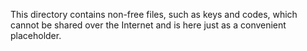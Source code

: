 This directory contains non-free files, such as keys and codes, which cannot be shared over the Internet and is here just as a convenient placeholder.

